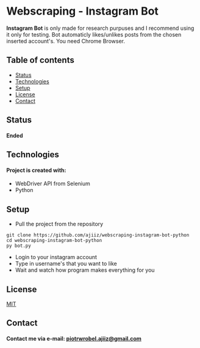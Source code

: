 # Webscraping - Instagram Bot
**Instagram Bot** is only made for research purpuses and I recommend using it only for testing.
Bot automaticly likes/unlikes posts from the chosen inserted account's.
You need Chrome Browser.
## Table of contents
* [Status](#status)
* [Technologies](#technologies)
* [Setup](#setup)
* [License](#license)
* [Contact](#contact)

## Status
#### Ended

## Technologies
#### Project is created with:
* WebDriver API from Selenium
* Python

## Setup
* Pull the project from the repository
```
git clone https://github.com/ajiiz/webscraping-instagram-bot-python
cd webscraping-instagram-bot-python
py bot.py
```
* Login to your instagram account
* Type in username's that you want to like
* Wait and watch how program makes everything for you

## License
[MIT](https://choosealicense.com/licenses/mit/)

## Contact
#### Contact me via e-mail: piotrwrobel.ajiiz@gmail.com
